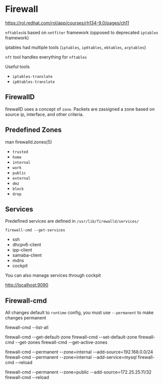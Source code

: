 # Firewall

https://rol.redhat.com/rol/app/courses/rh134-9.0/pages/ch11

`nftables`is based on `netfiter` framework (opposed to deprecated `iptables` framework)

iptables had multiple tools (`iptables`, `ip6tables`, `ebtables`, `arptables`)

`nft` tool handles everything for `nftables`

Useful tools
- `iptables-translate`
- `ip6tables-translate`


## FirewallD

firewallD uses a concept of `zone`. Packets are zassigned a zone based on source ip, interface, and other criteria.

## Predefined Zones

man firewalld.zones(5)

- `trusted`
- `home`
- `internal`
- `work`
- `public`
- `external`
- `dmz`
- `block`
- `drop`


## Services

Predefined services are defined in `/usr/lib/firewalld/services/`

`firewall-cmd --get-services`


- ssh
- dhcpv6-client
- ipp-client
- samaba-client
- mdns
- cockpit

You can also manage services through cockpit

[http://localhost:9090](http://localhost:9090)

## Firewall-cmd

All changes default to `runtime` config, you must use `--permanent` to make changes permanent

firewall-cmd --list-all

firewall-cmd --get-default-zone
firewall-cmd --set-default-zone
firewall-cmd --get-zones
firewall-cmd --get-active-zones

firewall-cmd --permanent --zone=internal --add-source=192.168.0.0/24
firewall-cmd --permanent --zone=internal --add-service=mysql
firewall-cmd --reload

firewall-cmd --permanent --zone=public --add-source=172.25.25.11/32
firewall-cmd --reload
